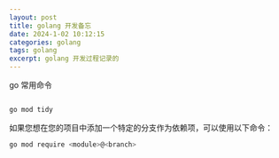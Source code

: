 ```yaml
---
layout: post
title: golang 开发备忘
date: 2024-1-02 10:12:15
categories: golang 
tags: golang
excerpt: golang 开发过程记录的
---
```



go 常用命令

```sh 

go mod tidy 

```
 
如果您想在您的项目中添加一个特定的分支作为依赖项，可以使用以下命令：

```sh   
go mod require <module>@<branch>
```
